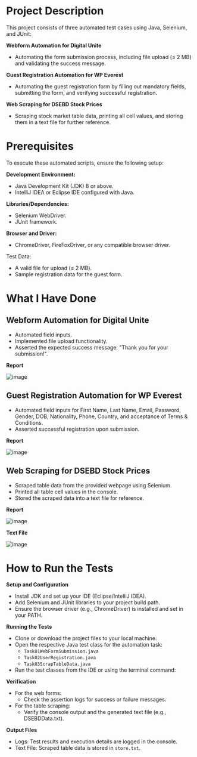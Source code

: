 # Project Description
This project consists of three automated test cases using Java, Selenium, and JUnit:

**Webform Automation for Digital Unite**
- Automating the form submission process, including file upload (≤ 2 MB) and validating the success message.

**Guest Registration Automation for WP Everest**
- Automating the guest registration form by filling out mandatory fields, submitting the form, and verifying successful registration.

**Web Scraping for DSEBD Stock Prices**
- Scraping stock market table data, printing all cell values, and storing them in a text file for further reference.

# Prerequisites
To execute these automated scripts, ensure the following setup:

**Development Environment:**
- Java Development Kit (JDK) 8 or above.
- IntelliJ IDEA or Eclipse IDE configured with Java.

**Libraries/Dependencies:**
- Selenium WebDriver.
- JUnit framework.

**Browser and Driver:**
- ChromeDriver, FireFoxDriver, or any compatible browser driver.

Test Data:
- A valid file for upload (≤ 2 MB).
- Sample registration data for the guest form.

# What I Have Done
## Webform Automation for Digital Unite
- Automated field inputs.
- Implemented file upload functionality.
- Asserted the expected success message: "Thank you for your submission!".

**Report**

![image](https://github.com/user-attachments/assets/f749c97f-c3c6-4cd5-8327-6d1d7cd1d3eb)


## Guest Registration Automation for WP Everest
- Automated field inputs for First Name, Last Name, Email, Password, Gender, DOB, Nationality, Phone, Country, and acceptance of Terms & Conditions.
- Asserted successful registration upon submission.

**Report**

![image](https://github.com/user-attachments/assets/0875c022-ff5d-4462-9415-71c5b6b16a65)


## Web Scraping for DSEBD Stock Prices
- Scraped table data from the provided webpage using Selenium.
- Printed all table cell values in the console.
- Stored the scraped data into a text file for reference.

**Report**

![image](https://github.com/user-attachments/assets/fb67c177-9d6b-4e57-aa71-7d25b5c231d1)

**Text File**

![image](https://github.com/user-attachments/assets/538b9b85-d773-4c3c-ac41-4a78d68fdb69)


# How to Run the Tests
**Setup and Configuration**
- Install JDK and set up your IDE (Eclipse/IntelliJ IDEA).
- Add Selenium and JUnit libraries to your project build path.
- Ensure the browser driver (e.g., ChromeDriver) is installed and set in your PATH.

**Running the Tests**
- Clone or download the project files to your local machine.
- Open the respective Java test class for the automation task:
  - ```Task01WebFormSubmission.java```
  - ```Task02UserRegistration.java```
  - ```Task03ScrapTableData.java```
- Run the test classes from the IDE or using the terminal command:

**Verification**
- For the web forms:
  - Check the assertion logs for success or failure messages.
- For the table scraping:
  - Verify the console output and the generated text file (e.g., DSEBDData.txt).

**Output Files**
- Logs: Test results and execution details are logged in the console.
- Text File: Scraped table data is stored in ```store.txt```.
